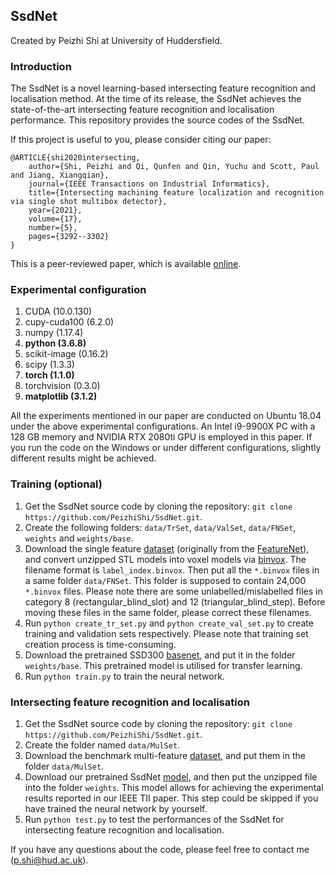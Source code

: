 ## SsdNet

Created by Peizhi Shi at University of Huddersfield. 

### Introduction

The SsdNet is a novel learning-based intersecting feature recognition and localisation method. At the time of its release, the SsdNet achieves the state-of-the-art intersecting feature recognition and localisation performance. This repository provides the source codes of the SsdNet. 

If this project is useful to you, please consider citing our paper:

    @ARTICLE{shi2020intersecting,
	    author={Shi, Peizhi and Qi, Qunfen and Qin, Yuchu and Scott, Paul and Jiang, Xiangqian},
	    journal={IEEE Transactions on Industrial Informatics}, 
	    title={Intersecting machining feature localization and recognition via single shot multibox detector}, 
	    year={2021},
	    volume={17},
	    number={5},
	    pages={3292--3302}
    }

This is a peer-reviewed paper, which is available [online](https://doi.org/10.1109/TII.2020.3030620). 

### Experimental configuration

1. CUDA (10.0.130)
2. cupy-cuda100 (6.2.0)
3. numpy (1.17.4)
4. **python (3.6.8)**
5. scikit-image (0.16.2)
6. scipy (1.3.3)
7. **torch (1.1.0)**
8. torchvision (0.3.0)
9. **matplotlib (3.1.2)**

All the experiments mentioned in our paper are conducted on Ubuntu 18.04 under the above experimental configurations. An Intel i9-9900X PC with a 128 GB memory and NVIDIA RTX 2080ti GPU is employed in this paper. If you run the code on the Windows or under different configurations, slightly different results might be achieved.


### Training (optional)

1. Get the SsdNet source code by cloning the repository: `git clone https://github.com/PeizhiShi/SsdNet.git`.
2. Create the following folders: `data/TrSet`, `data/ValSet`, `data/FNSet`, `weights` and `weights/base`. 
3. Download the single feature [dataset](https://github.com/madlabub/Machining-feature-dataset) (originally from the [FeatureNet](https://doi.org/10.1016/j.cad.2018.03.006)), and convert unzipped STL models into voxel models via [binvox](https://www.patrickmin.com/binvox/). The filename format is `label_index.binvox`. Then put all the `*.binvox` files in a same folder `data/FNSet`. This folder is supposed to contain 24,000 `*.binvox` files. Please note there are some unlabelled/mislabelled files in category 8 (rectangular_blind_slot) and 12 (triangular_blind_step). Before moving these files in the same folder, please correct these filenames.
4. Run `python create_tr_set.py` and `python create_val_set.py` to create training and validation sets respectively. Please note that training set creation process is time-consuming.
5. Download the pretrained SSD300 [basenet](https://s3.amazonaws.com/amdegroot-models/ssd_300_VOC0712.pth), and put it in the folder `weights/base`. This pretrained model is utilised for transfer learning.  
6. Run `python train.py` to train the neural network. 


### Intersecting feature recognition and localisation

1. Get the SsdNet source code by cloning the repository: `git clone https://github.com/PeizhiShi/SsdNet.git`.
2. Create the folder named `data/MulSet`.
3. Download the benchmark multi-feature [dataset](https://1drv.ms/u/s!At5UoWCCWHUKafomIKnOJnsl0Dg?e=lbK8iw), and put them in the folder `data/MulSet`.
4. Download our pretrained SsdNet [model](https://1drv.ms/u/s!At5UoWCCWHUKedwHDIt8BLUTw5E?e=SbR0Xh), and then put the unzipped file into the folder `weights`. This model allows for achieving the experimental results reported in our IEEE TII paper. This step could be skipped if you have trained the neural network by yourself.  
5. Run `python test.py` to test the performances of the SsdNet for intersecting feature recognition and localisation.

If you have any questions about the code, please feel free to contact me (p.shi@hud.ac.uk).
